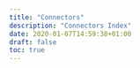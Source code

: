 ```yaml
---
title: "Connectors"
description: "Connectors Index"
date: 2020-01-07T14:59:38+01:00
draft: false
toc: true
---
```

